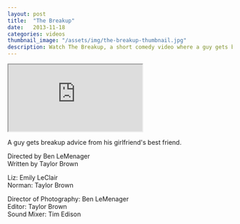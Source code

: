 ```yaml
---
layout: post
title:  "The Breakup"
date:   2013-11-18
categories: videos
thumbnail_image: "/assets/img/the-breakup-thumbnail.jpg"
description: Watch The Breakup, a short comedy video where a guy gets breakup advice from his girlfriend's best friend.
---
```


<div class="embed-responsive embed-responsive-16by9">
	<iframe class="embed-responsive-item" src="http://www.youtube.com/embed/eu-GFy3DidE?rel=0" allowfullscreen></iframe>
</div>

A guy gets breakup advice from his girlfriend's best friend.

Directed by Ben LeMenager<br>
Written by Taylor Brown

Liz: Emily LeClair<br>
Norman: Taylor Brown

Director of Photography: Ben LeMenager<br>
Editor: Taylor Brown<br>
Sound Mixer: Tim Edison